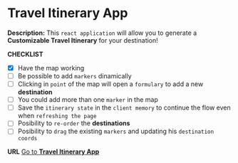 # Travel Itinerary App

**Description:** This `react application` will allow you to generate a **Customizable Travel Itinerary** for your destination!

**CHECKLIST**
- [X] Have the map working 
- [ ] Be possible to add `markers` dinamically
- [ ] Clicking in `point` of the map will open a `formulary` to add a new **destination**
- [ ] You could add more than one `marker` in the map
- [ ] Save the `itinerary state` in the `client memory` to continue the flow even when `refreshing the page` 
- [ ] Posibility to `re-order` the **destinations**
- [ ] Posibility to `drag` the existing `markers` and updating his `destination coords`

**URL**
[Go to **Travel Itinerary App**](https://dazzling-wilson-9268b6.netlify.app/)

